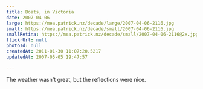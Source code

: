 ```yaml
---
title: Boats, in Victoria
date: 2007-04-06
large: https://mea.patrick.nz/decade/large/2007-04-06-2116.jpg
small: https://mea.patrick.nz/decade/small/2007-04-06-2116.jpg
smallRetina: https://mea.patrick.nz/decade/small/2007-04-06-2116@2x.jpg
flickrUrl: null
photoId: null
createdAt: 2011-01-30 11:07:20.5217
updatedAt: 2007-05-05 19:47:57

---
```

The weather wasn't great, but the reflections were nice.
